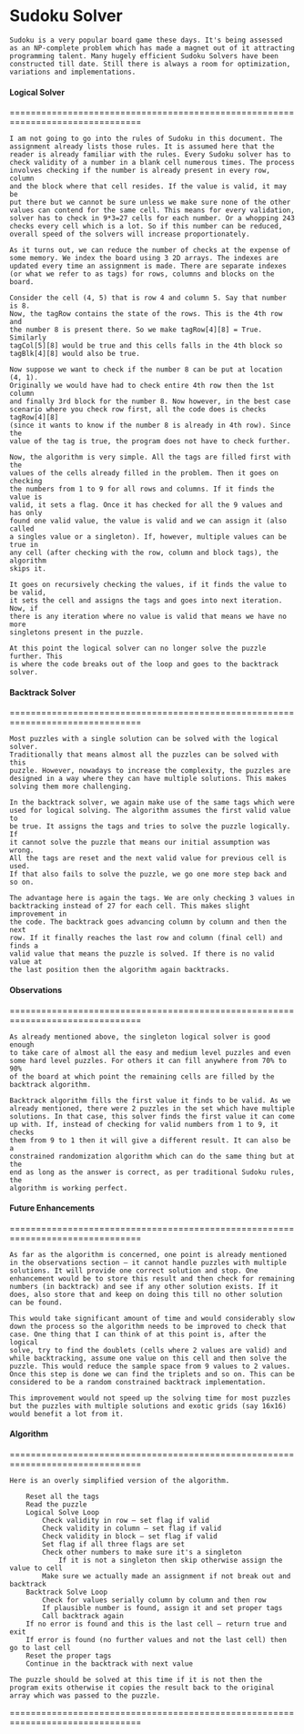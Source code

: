 # Sudoku Solver

    Sudoku is a very popular board game these days. It's being assessed
    as an NP-complete problem which has made a magnet out of it attracting
    programming talent. Many hugely efficient Sudoku Solvers have been
    constructed till date. Still there is always a room for optimization,
    variations and implementations.

#### Logical Solver

===============================================================================

    I am not going to go into the rules of Sudoku in this document. The
    assignment already lists those rules. It is assumed here that the
    reader is already familiar with the rules. Every Sudoku solver has to
    check validity of a number in a blank cell numerous times. The process
    involves checking if the number is already present in every row, column
    and the block where that cell resides. If the value is valid, it may be
    put there but we cannot be sure unless we make sure none of the other
    values can contend for the same cell. This means for every validation,
    solver has to check in 9*3=27 cells for each number. Or a whopping 243
    checks every cell which is a lot. So if this number can be reduced,
    overall speed of the solvers will increase proportionately.

    As it turns out, we can reduce the number of checks at the expense of
    some memory. We index the board using 3 2D arrays. The indexes are
    updated every time an assignment is made. There are separate indexes
    (or what we refer to as tags) for rows, columns and blocks on the board.

    Consider the cell (4, 5) that is row 4 and column 5. Say that number is 8.
    Now, the tagRow contains the state of the rows. This is the 4th row and
    the number 8 is present there. So we make tagRow[4][8] = True. Similarly
    tagCol[5][8] would be true and this cells falls in the 4th block so
    tagBlk[4][8] would also be true.

    Now suppose we want to check if the number 8 can be put at location (4, 1).
    Originally we would have had to check entire 4th row then the 1st column
    and finally 3rd block for the number 8. Now however, in the best case
    scenario where you check row first, all the code does is checks tagRow[4][8]
    (since it wants to know if the number 8 is already in 4th row). Since the
    value of the tag is true, the program does not have to check further.

    Now, the algorithm is very simple. All the tags are filled first with the
    values of the cells already filled in the problem. Then it goes on checking
    the numbers from 1 to 9 for all rows and columns. If it finds the value is
    valid, it sets a flag. Once it has checked for all the 9 values and has only
    found one valid value, the value is valid and we can assign it (also called
    a singles value or a singleton). If, however, multiple values can be true in
    any cell (after checking with the row, column and block tags), the algorithm
    skips it.

    It goes on recursively checking the values, if it finds the value to be valid,
    it sets the cell and assigns the tags and goes into next iteration. Now, if
    there is any iteration where no value is valid that means we have no more
    singletons present in the puzzle.

    At this point the logical solver can no longer solve the puzzle further. This
    is where the code breaks out of the loop and goes to the backtrack solver.

#### Backtrack Solver

===============================================================================

    Most puzzles with a single solution can be solved with the logical solver.
    Traditionally that means almost all the puzzles can be solved with this
    puzzle. However, nowadays to increase the complexity, the puzzles are
    designed in a way where they can have multiple solutions. This makes
    solving them more challenging.

    In the backtrack solver, we again make use of the same tags which were
    used for logical solving. The algorithm assumes the first valid value to
    be true. It assigns the tags and tries to solve the puzzle logically. If
    it cannot solve the puzzle that means our initial assumption was wrong.
    All the tags are reset and the next valid value for previous cell is used.
    If that also fails to solve the puzzle, we go one more step back and so on.

    The advantage here is again the tags. We are only checking 3 values in
    backtracking instead of 27 for each cell. This makes slight improvement in
    the code. The backtrack goes advancing column by column and then the next
    row. If it finally reaches the last row and column (final cell) and finds a
    valid value that means the puzzle is solved. If there is no valid value at
    the last position then the algorithm again backtracks.

#### Observations

===============================================================================

    As already mentioned above, the singleton logical solver is good enough
    to take care of almost all the easy and medium level puzzles and even
    some hard level puzzles. For others it can fill anywhere from 70% to 90%
    of the board at which point the remaining cells are filled by the
    backtrack algorithm.

    Backtrack algorithm fills the first value it finds to be valid. As we
    already mentioned, there were 2 puzzles in the set which have multiple
    solutions. In that case, this solver finds the first value it can come
    up with. If, instead of checking for valid numbers from 1 to 9, it checks
    them from 9 to 1 then it will give a different result. It can also be a
    constrained randomization algorithm which can do the same thing but at the
    end as long as the answer is correct, as per traditional Sudoku rules, the
    algorithm is working perfect.

#### Future Enhancements

===============================================================================

    As far as the algorithm is concerned, one point is already mentioned
    in the observations section – it cannot handle puzzles with multiple
    solutions. It will provide one correct solution and stop. One
    enhancement would be to store this result and then check for remaining
    numbers (in backtrack) and see if any other solution exists. If it
    does, also store that and keep on doing this till no other solution
    can be found.

    This would take significant amount of time and would considerably slow
    down the process so the algorithm needs to be improved to check that
    case. One thing that I can think of at this point is, after the logical
    solve, try to find the doublets (cells where 2 values are valid) and
    while backtracking, assume one value on this cell and then solve the
    puzzle. This would reduce the sample space from 9 values to 2 values.
    Once this step is done we can find the triplets and so on. This can be
    considered to be a random constrained backtrack implementation.

    This improvement would not speed up the solving time for most puzzles
    but the puzzles with multiple solutions and exotic grids (say 16x16)
    would benefit a lot from it.

#### Algorithm

===============================================================================

    Here is an overly simplified version of the algorithm.

        Reset all the tags
        Read the puzzle
        Logical Solve Loop
            Check validity in row – set flag if valid
            Check validity in column – set flag if valid
            Check validity in block – set flag if valid
            Set flag if all three flags are set
            Check other numbers to make sure it's a singleton
                If it is not a singleton then skip otherwise assign the value to cell
            Make sure we actually made an assignment if not break out and backtrack
        Backtrack Solve Loop
            Check for values serially column by column and then row
            If plausible number is found, assign it and set proper tags
            Call backtrack again
        If no error is found and this is the last cell – return true and exit
        If error is found (no further values and not the last cell) then go to last cell
        Reset the proper tags
        Continue in the backtrack with next value

    The puzzle should be solved at this time if it is not then the
    program exits otherwise it copies the result back to the original
    array which was passed to the puzzle.

===============================================================================
